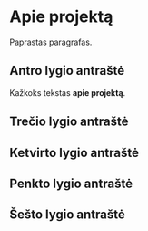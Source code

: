 # Apie projektą

Paprastas paragrafas.

## Antro lygio antraštė

Kažkoks tekstas **apie projektą**.

## Trečio lygio antraštė

## Ketvirto lygio antraštė

## Penkto lygio antraštė

## Šešto lygio antraštė
